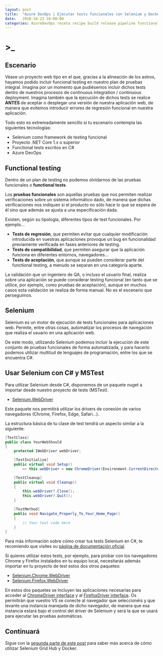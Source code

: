 ```yaml
---
layout: post
title:  "Azure DevOps | Ejecutar tests funcionales con Selenium y Docker (1/3)"
date:   2018-10-22 18:00:00
categories: AzureDevOps receta recipe build release pipeline functional tests docker selenium
---
```

# >_

## Escenario

Véase un proyecto web tipo en el que, gracias a la alineación de los astros, hayamos podido incluir funcional testing en nuestro plan de pruebas integral. Imagina por un momento que pudiésemos incluir dichos tests dentro de nuestros procesos de continuous integration / continuous deployment. Imagina también que la ejecución de dichos tests se realice **ANTES** de aceptar o desplegar una versión de nuestra aplicación web, de manera que evitemos introducir errores de regresión funcional en nuestra aplicación.

Todo esto es extremadamente sencillo si tu escenario contempla las siguientes tecnologías:

* Selenium como framework de testing funcional
* Proyecto .NET Core 1.x o superior
* Functional tests escritos en C#
* Azure DevOps

## Functional testing

Dentro de un plan de testing no podemos olvidarnos de las pruebas funcionales o **functional tests**.

Los **pruebas funcionales** son aquellas pruebas que nos permiten realizar verificaciones sobre un sistema informático dado, de manera que dichas verificaciones nos indiquen si el producto no sólo hace lo que se espera de él sino que además se ajusta a una especificación dada.

Existen, según su tipología, diferentes tipos de test funcionales. Por ejemplo...

* **Tests de regresión**, que permiten evitar que cualquier modificación introducida en vuestras aplicaciones provoque un bug en funcionalidad previamente verificada en fases anteriores de testing.
* **Tests de compatibilidad**, que permiten asegurar que la aplicación funciona en diferentes entornos, navegadores…
* **Tests de aceptación**, que aunque se pueden considerar parte del functional testing, a menudo se separan en una categoría aparte.

La validación que un ingeniero de QA, o incluso el usuario final, realiza sobre una aplicación se puede considerar testing funcional (en tanto que se utilice, por ejemplo, como pruebas de aceptación), aunque en muchos casos esta validación se realiza de forma manual. No es el escenario que perseguimos.

## Selenium

Selenium es un motor de ejecución de tests funcionales para aplicaciones web. Permite, entre otras cosas, automatizar los procesos de navegación que realiza el usuario en una aplicación web.

De este modo, utilizando Selenium podemos incluir la ejecución de este conjunto de pruebas funcionales de forma automatizada, y para hacerlo podemos utilizar multitud de lenguajes de programación, entre los que se encuentra C#.

## Usar Selenium con C# y MSTest

Para utilizar Selenium desde C#, disponemos de un paquete nuget a importar desde nuestro proyecto de tests (MSTest).

* [Selenium.WebDriver](https://www.nuget.org/packages/Selenium.WebDriver/)

Este paquete nos permitirá utilizar los drivers de conexión de varios navegadores (Chrome, Firefox, Edge, Safari...).

La estructura básica de tu clase de test tendrá un aspecto similar a la siguiente:

```csharp
[TestClass]
public class YourWebShould
{
    protected IWebDriver webDriver;

    [TestInitialize]
    public virtual void Setup()
        => this.webDriver = new ChromeDriver(Environment.CurrentDirectory); // Replace the driver by the Firefox one to test with firefox

    [TestCleanup]
    public virtual void Cleanup()
    {
        this.webDriver?.Close();
        this.webDriver?.Quit();
    }

    [TestMethod]
    public void Navigate_Properly_To_Your_Home_Page()
    {
        // Your test code here
    }
}
```

Para más información sobre cómo crear tus tests Selenium en C#, te recomiendo que visites su [página de documentación oficial](https://www.seleniumhq.org/docs/03_webdriver.jsp).

Si quieres utilizar estos tests, por ejemplo, para probar con los navegadores Chrome y Firefox instalados en tu equipo local, necesitarás además importar en tu proyecto de test estos dos otros paquetes:

* [Selenium.Chrome.WebDriver](https://www.nuget.org/packages/Selenium.Chrome.WebDriver/)
* [Selenium.Firefox.WebDriver](https://www.nuget.org/packages/Selenium.Firefox.WebDriver/)

En estos dos paquetes se incluyen las aplicaciones necesarias para acceder al [ChromeDriver interface](http://chromedriver.chromium.org/getting-started) y al [FirefoxDriver interface](https://developer.mozilla.org/en-US/docs/Web/WebDriver). Os permitirán que vuestro VS se conecte al navegador que seleccionéis y que levante una instancia manejada de dicho navegador, de manera que esa instancia estará bajo el control del driver de Selenium y será la que se usará para ejecutar las pruebas automáticas.

## Continuará

Sigue con la [segunda parte de este post](Ejecutar-tests-selenium-en-Azure-DevOps-mediante-docker-2.html) para saber más acerca de cómo utilizar Selenium Grid Hub y Docker.